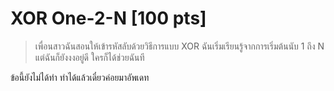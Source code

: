 # XOR One-2-N [100 pts]
> เพื่อนสาวฉันสอนให้เข้ารหัสลับด้วยวิธีการแบบ XOR ฉันเริ่มเรียนรู้จากการเริ่มต้นนับ 1 ถึง N แต่ฉันก็ยังงงอยู่ดี ใครก็ได้ช่วยฉันที

ข้อนี้ยังไม่ได้ทำ ทำได้แล้วเดี๋ยวค่อยมาอัพเดท

